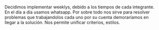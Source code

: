 Decidimos implementar weeklys, debido a los tiempos de cada integrante. En el día a día usamos whatsapp. 
Por sobre todo nos sirve para resolver problemas que trabajandolos cada uno por su cuenta demoraríamos en llegar a la solución. Nos permite unificar criterios, estilos. 


